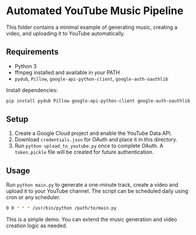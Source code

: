 # Automated YouTube Music Pipeline

This folder contains a minimal example of generating music, creating a video, and uploading it to YouTube automatically.

## Requirements
- Python 3
- ffmpeg installed and available in your PATH
- `pydub`, `Pillow`, `google-api-python-client`, `google-auth-oauthlib`

Install dependencies:
```bash
pip install pydub Pillow google-api-python-client google-auth-oauthlib
```

## Setup
1. Create a Google Cloud project and enable the YouTube Data API.
2. Download `credentials.json` for OAuth and place it in this directory.
3. Run `python upload_to_youtube.py` once to complete OAuth. A `token.pickle` file will be created for future authentication.

## Usage
Run `python main.py` to generate a one-minute track, create a video and upload it to your YouTube channel. The script can be scheduled daily using cron or any scheduler.

```bash
0 0 * * * /usr/bin/python /path/to/main.py
```

This is a simple demo. You can extend the music generation and video creation logic as needed.
